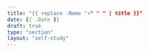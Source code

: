 ```yaml
---
title: "{{ replace .Name "-" " " | title }}"
date: {{ .Date }}
draft: true
type: "section"
layout: "self-study"
---
```


